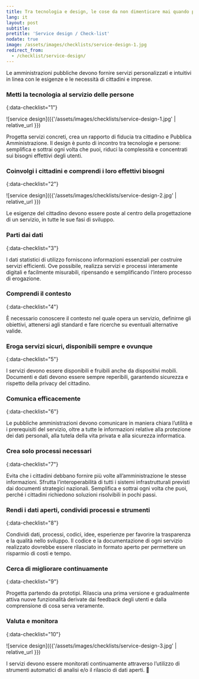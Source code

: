 ```yaml
---
title: Tra tecnologia e design, le cose da non dimenticare mai quando progetti un servizio digitale
lang: it
layout: post
subtitle:
pretitle: 'Service design / Check-list'
nodate: true
image: /assets/images/checklists/service-design-1.jpg
redirect_from:
  - /checklist/service-design/
---
```


Le amministrazioni pubbliche devono fornire servizi personalizzati e intuitivi in linea con le esigenze e le necessità di cittadini e imprese.

### Metti la tecnologia al servizio delle persone
{:data-checklist="1"}

![service design]({{'/assets/images/checklists/service-design-1.jpg' | relative_url }})

Progetta servizi concreti, crea un rapporto di fiducia tra cittadino e Pubblica Amministrazione. Il design è punto di incontro tra tecnologie e persone: semplifica e sottrai ogni volta che puoi, riduci la complessità e concentrati sui bisogni effettivi degli utenti.

### Coinvolgi i cittadini e comprendi i loro effettivi bisogni
{:data-checklist="2"}

![service design]({{'/assets/images/checklists/service-design-2.jpg' | relative_url }})

Le esigenze del cittadino devono essere poste al centro della progettazione di un servizio, in tutte le sue fasi di sviluppo.

### Parti dai dati
{:data-checklist="3"}

I dati statistici di utilizzo forniscono informazioni essenziali per costruire servizi efficienti. Ove possibile, realizza servizi e processi interamente digitali e facilmente misurabili, ripensando e semplificando l’intero processo di erogazione.

### Comprendi il contesto
{:data-checklist="4"}

È necessario conoscere il contesto nel quale opera un servizio, definirne gli obiettivi, attenersi agli standard e fare ricerche su eventuali alternative valide.

### Eroga servizi sicuri, disponibili sempre e ovunque
{:data-checklist="5"}

I servizi devono essere disponibili e fruibili anche da dispositivi mobili. Documenti e dati devono essere sempre reperibili, garantendo sicurezza e rispetto della privacy del cittadino.

### Comunica efficacemente
{:data-checklist="6"}

Le pubbliche amministrazioni devono comunicare in maniera chiara l’utilità e i prerequisiti del servizio, oltre a tutte le informazioni relative alla protezione dei dati personali, alla tutela della vita privata e alla sicurezza informatica.

### Crea solo processi necessari
{:data-checklist="7"}

Evita che i cittadini debbano fornire più volte all’amministrazione le stesse informazioni. Sfrutta l’interoperabilità di tutti i sistemi infrastrutturali previsti dai documenti strategici nazionali.  Semplifica e sottrai ogni volta che puoi, perché i cittadini richiedono soluzioni risolvibili in pochi passi.

### Rendi i dati aperti, condividi processi e strumenti
{:data-checklist="8"}

Condividi dati, processi, codici, idee, esperienze per favorire la trasparenza e la qualità nello sviluppo. Il codice e la documentazione di ogni servizio realizzato dovrebbe essere rilasciato in formato aperto per permettere un risparmio di costi e tempo.

### Cerca di migliorare continuamente
{:data-checklist="9"}

Progetta partendo da prototipi. Rilascia una prima versione e gradualmente attiva nuove funzionalità derivate dai feedback degli utenti e dalla comprensione di cosa serva veramente.


### Valuta e monitora
{:data-checklist="10"}

![service design]({{'/assets/images/checklists/service-design-3.jpg' | relative_url }})

I servizi devono essere monitorati continuamente attraverso l’utilizzo di strumenti automatici di analisi e/o il rilascio di dati aperti.

